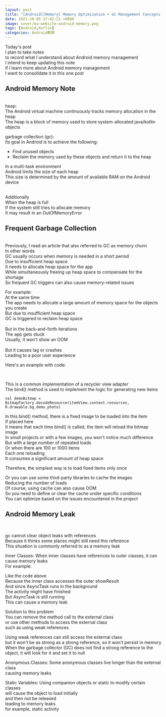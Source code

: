```yaml
---
layout: post
title: "[Android][Memory] Memory Optimization + GC Management Concepts Sharing"
date: 2021-10-05 17:42:21 +0800
image: cover/ea-website-android-memory.png
tags: [Android,Kotlin]
categories: Android教學
---
```


Today's post<br>
I plan to take notes<br>
to record what I understand about Android memory management<br>
I intend to keep updating this note<br>
If I learn more about Android memory management<br>
I want to consolidate it in this one post<br>

<h2>Android Memory Note</h2>
<br>
heap:<br>
The Android virtual machine continuously tracks memory allocation in the heap<br>
The heap is a block of memory used to store system-allocated java/kotlin objects<br>

garbage collection (gc):<br>
Its goal in Android is to achieve the following:
<br>

* Find unused objects
* Reclaim the memory used by these objects and return it to the heap

In a multi-task environment<br>
Android limits the size of each heap<br>
This size is determined by the amount of available RAM on the Android device
<br><br>

Additionally<br>
When the heap is full<br>
If the system still tries to allocate memory<br>
It may result in an OutOfMemoryError<br>

<h2>Frequent Garbage Collection</h2>
<br>
Previously, I read an article that also referred to GC as memory churn<br>
In other words<br>
GC usually occurs when memory is needed in a short period<br>
Due to insufficient heap space<br>
It needs to allocate heap space for the app<br>
While simultaneously freeing up heap space to compensate for the shortage<br>
So frequent GC triggers can also cause memory-related issues

For example:<br>
At the same time<br>
The app needs to allocate a large amount of memory space for the objects you create<br>
But due to insufficient heap space<br>
GC is triggered to reclaim heap space<br><br>
But in the back-and-forth iterations<br>
The app gets stuck<br>
Usually, it won't show an OOM<br><br>
But it causes lag or crashes<br>
Leading to a poor user experience<br>

Here's an example with code:

<script src="https://gist.github.com/waitzShigoto/5654e03a5aa77334bf536c298fe0df88.js"></script><br>
This is a common implementation of a recycler view adapter<br>
The bind() method is used to implement the logic for generating new items<br>

```
val demoBitmap = BitmapFactory.decodeResource(itemView.context.resources, R.drawable.bg_demo_photo)
```
In this bind() method, there is a fixed image to be loaded into the item<br>
If placed here<br>
It means that each time bind() is called, the item will reload the bitmap image<br>
In small projects or with a few images, you won't notice much difference<br>
But with a large number of repeated loads<br>
Or when there are 100 or 1000 items<br>
Each one reloading<br>
It consumes a significant amount of heap space<br>

Therefore, the simplest way is to load fixed items only once<br>
<script src="https://gist.github.com/waitzShigoto/baac7167d917ce9633f7d9346b3244ed.js"></script>

Or you can use some third-party libraries to cache the images<br>
Reducing the number of loads<br>
Of course, using cache can also cause OOM<br>
So you need to define or clear the cache under specific conditions<br>
You can optimize based on the issues encountered in the project<br>

<h2>Android Memory Leak</h2>
<br>

gc cannot clear object leaks with references<br>
Because it thinks some places might still need this reference<br>
This situation is commonly referred to as a memory leak<br>

Inner Classes: When inner classes have references to outer classes, it can cause memory leaks<br>
For example:
<script src="https://gist.github.com/waitzShigoto/f7cf2cefdda47552aef1ea21ac0f1e37.js"></script>
Like the code above<br>
Because the inner class accesses the outer showResult<br>
And since AsyncTask runs in the background<br>
The activity might have finished<br>
But AsyncTask is still running<br>
This can cause a memory leak<br>

Solution to this problem<br>
You can remove the method call to the external class<br>
or use other methods to access the external class<br>
such as using weak references<br>
<script src="https://gist.github.com/waitzShigoto/14c2eb371a77d2a2425180dd865a2ebe.js"></script>

Using weak references can still access the external class<br>
but it won't be as strong as a strong reference, so it won't persist in memory<br>
When the garbage collector (GC) does not find a strong reference to the object, it will look for it and set it to null<br>

Anonymous Classes: Some anonymous classes live longer than the external class<br>
causing memory leaks<br>

Static Variables: Using companion objects or static to modify certain classes<br>
will cause the object to load initially<br>
and then not be released<br>
leading to memory leaks<br>
for example, static activity
